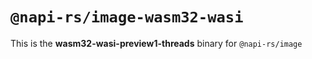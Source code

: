 # `@napi-rs/image-wasm32-wasi`

This is the **wasm32-wasi-preview1-threads** binary for `@napi-rs/image`

